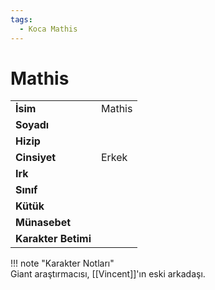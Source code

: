```yaml
---
tags:
  - Koca Mathis
---  
```

# Mathis   
  
<div class="grid" markdown>  
  
|  |  |  
|---|---|  
| **İsim** | Mathis |  
| **Soyadı** |  |  
| **Hizip** |  |  
| **Cinsiyet** | Erkek |  
| **Irk** |  |  
| **Sınıf** |  |  
| **Kütük** |  |  
| **Münasebet** |  |  
| **Karakter Betimi** |  |  
  
  
!!! note "Karakter Notları"  
	Giant araştırmacısı, [[Vincent]]'ın eski arkadaşı.  
  
  
</div>